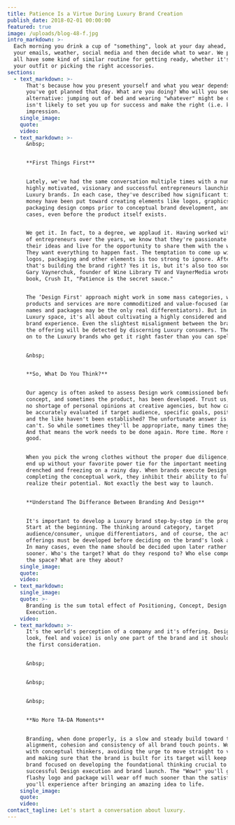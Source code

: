 ```yaml
---
title: Patience Is a Virtue During Luxury Brand Creation
publish_date: 2018-02-01 00:00:00
featured: true
image: /uploads/blog-48-f.jpg
intro_markdown: >-
  Each morning you drink a cup of "something", look at your day ahead, check
  your emails, weather, social media and then decide what to wear. We probably
  all have some kind of similar routine for getting ready, whether it's choosing
  your outfit or picking the right accessories.​
sections:
  - text_markdown: >-
      That's because how you present yourself and what you wear depends on what
      you've got planned that day. What are you doing? Who will you see? The
      alternative: jumping out of bed and wearing "whatever" might be okay, but
      isn't likely to set you up for success and make the right (i.e. killer)
      impression.​
    single_image:
    quote:
    video:
  - text_markdown: >-
      &nbsp;


      **First Things First**


      Lately, we've had the same conversation multiple times with a number of
      highly motivated, visionary and successful entrepreneurs launching new
      Luxury brands. In each case, they've described how significant time and
      money have been put toward creating elements like logos, graphics and
      packaging design comps prior to conceptual brand development, and in some
      cases, even before the product itself exists.


      We get it. In fact, to a degree, we applaud it. Having worked with dozens
      of entrepreneurs over the years, we know that they're passionate about
      their ideas and live for the opportunity to share them with the world.
      They want everything to happen fast. The temptation to come up with names,
      logos, packaging and other elements is too strong to ignore. After all,
      that's building the brand right? Yes it is, but it's also too soon. As
      Gary Vaynerchuk, founder of Wine Library TV and VaynerMedia wrote in his
      book, Crush It, "Patience is the secret sauce."


      The ‘Design First' approach might work in some mass categories, where
      products and services are more commoditized and value-focused (and catchy
      names and packages may be the only real differentiators). But in the
      Luxury space, it's all about cultivating a highly considered and cohesive
      brand experience. Even the slightest misalignment between the branding and
      the offering will be detected by discerning Luxury consumers. They'll move
      on to the Luxury brands who get it right faster than you can spell BMW.


      &nbsp;


      **So, What Do You Think?**


      Our agency is often asked to assess Design work commissioned before the
      concept, and sometimes the product, has been developed. Trust us, there's
      no shortage of personal opinions at creative agencies, but how can designs
      be accurately evaluated if target audience, specific goals, positioning
      and the like haven't been established? The unfortunate answer is: they
      can't. So while sometimes they'll be appropriate, many times they won't.
      And that means the work needs to be done again. More time. More money. Not
      good.


      When you pick the wrong clothes without the proper due diligence, you may
      end up without your favorite power tie for the important meeting or
      drenched and freezing on a rainy day. When brands execute Design before
      completing the conceptual work, they inhibit their ability to fully
      realize their potential. Not exactly the best way to launch.


      **Understand The Differance Between Branding And Design**


      It's important to develop a Luxury brand step-by-step in the proper order.
      Start at the beginning. The thinking around category, target
      audience/consumer, unique differentiators, and of course, the actual
      offerings must be developed before deciding on the brand's look and feel.
      In many cases, even the name should be decided upon later rather than
      sooner. Who's the target? What do they respond to? Who else competes in
      the space? What are they about?​
    single_image:
    quote:
    video:
  - text_markdown:
    single_image:
    quote: >-
      Branding is the sum total effect of Positioning, Concept, Design and
      Execution.
    video:
  - text_markdown: >-
      It's the world's perception of a company and it's offering. Design (the
      look, feel and voice) is only one part of the brand and it shouldn't be
      the first consideration.


      &nbsp;


      &nbsp;


      &nbsp;


      **No More TA-DA Moments**


      Branding, when done properly, is a slow and steady build toward the
      alignment, cohesion and consistency of all brand touch points. Working
      with conceptual thinkers, avoiding the urge to move straight to visuals,
      and making sure that the brand is built for its target will keep a Luxury
      brand focused on developing the foundational thinking crucial to
      successful Design execution and brand launch. The "Wow!" you'll get for a
      flashy logo and package will wear off much sooner than the satisfaction
      you'll experience after bringing an amazing idea to life.​
    single_image:
    quote:
    video:
contact_tagline: Let's start a conversation about luxury.
---
```



